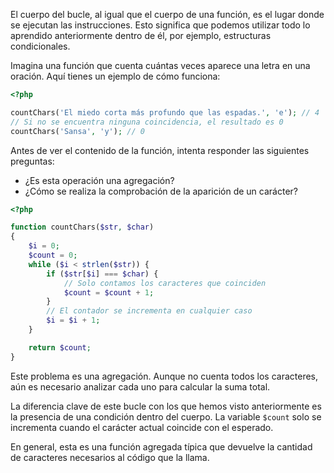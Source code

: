 
El cuerpo del bucle, al igual que el cuerpo de una función, es el lugar donde se ejecutan las instrucciones. Esto significa que podemos utilizar todo lo aprendido anteriormente dentro de él, por ejemplo, estructuras condicionales.

Imagina una función que cuenta cuántas veces aparece una letra en una oración. Aquí tienes un ejemplo de cómo funciona:

```php
<?php

countChars('El miedo corta más profundo que las espadas.', 'e'); // 4
// Si no se encuentra ninguna coincidencia, el resultado es 0
countChars('Sansa', 'y'); // 0
```

Antes de ver el contenido de la función, intenta responder las siguientes preguntas:

* ¿Es esta operación una agregación?
* ¿Cómo se realiza la comprobación de la aparición de un carácter?

```php
<?php

function countChars($str, $char)
{
    $i = 0;
    $count = 0;
    while ($i < strlen($str)) {
        if ($str[$i] === $char) {
            // Solo contamos los caracteres que coinciden
            $count = $count + 1;
        }
        // El contador se incrementa en cualquier caso
        $i = $i + 1;
    }

    return $count;
}
```

Este problema es una agregación. Aunque no cuenta todos los caracteres, aún es necesario analizar cada uno para calcular la suma total.

La diferencia clave de este bucle con los que hemos visto anteriormente es la presencia de una condición dentro del cuerpo. La variable `$count` solo se incrementa cuando el carácter actual coincide con el esperado.

En general, esta es una función agregada típica que devuelve la cantidad de caracteres necesarios al código que la llama.
